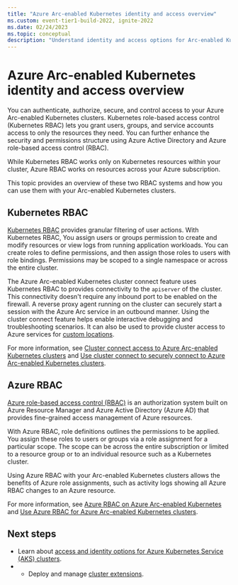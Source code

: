 ```yaml
---
title: "Azure Arc-enabled Kubernetes identity and access overview"
ms.custom: event-tier1-build-2022, ignite-2022
ms.date: 02/24/2023
ms.topic: conceptual
description: "Understand identity and access options for Arc-enabled Kubernetes clusters."
---
```


# Azure Arc-enabled Kubernetes identity and access overview

You can authenticate, authorize, secure, and control access to your Azure Arc-enabled Kubernetes clusters. Kubernetes role-based access control (Kubernetes RBAC) lets you grant users, groups, and service accounts access to only the resources they need. You can further enhance the security and permissions structure using Azure Active Directory and Azure role-based access control (RBAC).

While Kubernetes RBAC works only on Kubernetes resources within your cluster, Azure RBAC works on resources across your Azure subscription.

This topic provides an overview of these two RBAC systems and how you can use them with your Arc-enabled Kubernetes clusters.

## Kubernetes RBAC

[Kubernetes RBAC](https://kubernetes.io/docs/reference/access-authn-authz/rbac/) provides granular filtering of user actions. With Kubernetes RBAC, You assign users or groups permission to create and modify resources or view logs from running application workloads. You can create roles to define permissions, and then assign those roles to users with role bindings. Permissions may be scoped to a single namespace or across the entire cluster.

The Azure Arc-enabled Kubernetes cluster connect feature uses Kubernetes RBAC to provides connectivity to the `apiserver` of the cluster. This connectivity doesn't require any inbound port to be enabled on the firewall. A reverse proxy agent running on the cluster can securely start a session with the Azure Arc service in an outbound manner. Using the cluster connect feature helps enable interactive debugging and troubleshooting scenarios. It can also be used to provide cluster access to Azure services for [custom locations](conceptual-custom-locations.md).

For more information, see [Cluster connect access to Azure Arc-enabled Kubernetes clusters](conceptual-cluster-connect.md) and [Use cluster connect to securely connect to Azure Arc-enabled Kubernetes clusters](cluster-connect.md).

## Azure RBAC

[Azure role-based access control (RBAC)](/azure/role-based-access-control/overview) is an authorization system built on Azure Resource Manager  and Azure Active Directory (Azure AD) that provides fine-grained access management of Azure resources.

With Azure RBAC, role definitions outlines the permissions to be applied. You assign these roles to users or groups via a role assignment for a particular scope. The scope can be across the entire subscription or limited to a resource group or to an individual resource such as a Kubernetes cluster.

Using Azure RBAC with your Arc-enabled Kubernetes clusters allows the benefits of Azure role assignments, such as activity logs showing all Azure RBAC changes to an Azure resource.

For more information, see [Azure RBAC on Azure Arc-enabled Kubernetes](conceptual-azure-rbac.md) and [Use Azure RBAC for Azure Arc-enabled Kubernetes clusters](azure-rbac.md).

## Next steps

- Learn about [access and identity options for Azure Kubernetes Service (AKS) clusters](/azure/aks/concepts-identity).
- - Deploy and manage [cluster extensions](extensions.md).
